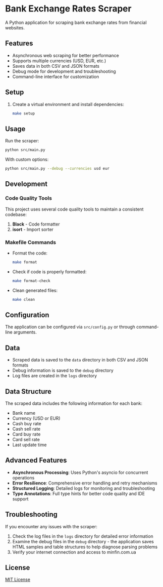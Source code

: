 # Bank Exchange Rates Scraper

A Python application for scraping bank exchange rates from financial websites.

## Features

- Asynchronous web scraping for better performance
- Supports multiple currencies (USD, EUR, etc.)
- Saves data in both CSV and JSON formats
- Debug mode for development and troubleshooting
- Command-line interface for customization

## Setup

1. Create a virtual environment and install dependencies:
   ```bash
   make setup
   ```
## Usage

Run the scraper:
```bash
python src/main.py
```
With custom options:
```bash
python src/main.py --debug --currencies usd eur
```
## Development

### Code Quality Tools

This project uses several code quality tools to maintain a consistent codebase:

1. **Black** - Code formatter
2. **isort** - Import sorter

### Makefile Commands

- Format the code:
  ```bash
  make format
  ```
- Check if code is properly formatted:
  ```bash
  make format-check
  ```
- Clean generated files:
  ```bash
  make clean
  ```
## Configuration

The application can be configured via `src/config.py` or through command-line arguments.

## Data

- Scraped data is saved to the `data` directory in both CSV and JSON formats
- Debug information is saved to the `debug` directory
- Log files are created in the `logs` directory

## Data Structure

The scraped data includes the following information for each bank:

- Bank name
- Currency (USD or EUR)
- Cash buy rate
- Cash sell rate
- Card buy rate
- Card sell rate
- Last update time

## Advanced Features

- **Asynchronous Processing**: Uses Python's asyncio for concurrent operations
- **Error Resilience**: Comprehensive error handling and retry mechanisms
- **Structured Logging**: Detailed logs for monitoring and troubleshooting
- **Type Annotations**: Full type hints for better code quality and IDE support

## Troubleshooting

If you encounter any issues with the scraper:
1. Check the log files in the `logs` directory for detailed error information
2. Examine the debug files in the `debug` directory - the application saves HTML samples and table structures to help diagnose parsing problems
3. Verify your internet connection and access to minfin.com.ua

## License

[MIT License](LICENSE)
